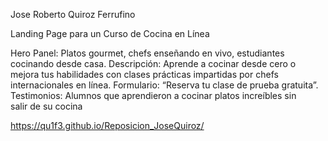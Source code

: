 Jose Roberto Quiroz Ferrufino

Landing Page para un Curso de Cocina en Línea

Hero Panel: Platos gourmet, chefs enseñando en vivo, estudiantes cocinando desde casa.
Descripción: Aprende a cocinar desde cero o mejora tus habilidades con clases prácticas impartidas por chefs internacionales en línea.
Formulario: “Reserva tu clase de prueba gratuita”.
Testimonios: Alumnos que aprendieron a cocinar platos increíbles sin salir de su cocina

https://qu1f3.github.io/Reposicion_JoseQuiroz/
